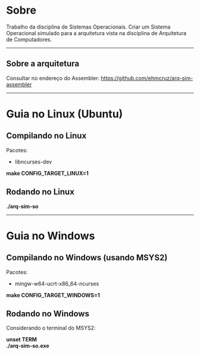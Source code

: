 # Sobre

Trabalho da disciplina de Sistemas Operacionais.
Criar um Sistema Operacional simulado para a arquitetura vista na disciplina de Arquitetura de Computadores.

---

## Sobre a arquitetura

Consultar no endereço do Assembler:
https://github.com/ehmcruz/arq-sim-assembler

---

# Guia no Linux (Ubuntu)

## Compilando no Linux

Pacotes:
- libncurses-dev

**make CONFIG_TARGET_LINUX=1**

## Rodando no Linux

**./arq-sim-so**

---

# Guia no Windows

## Compilando no Windows (usando MSYS2)

Pacotes:
- mingw-w64-ucrt-x86_64-ncurses

**make CONFIG_TARGET_WINDOWS=1**

## Rodando no Windows

Considerando o terminal do MSYS2:

**unset TERM**    
**./arq-sim-so.exe**
